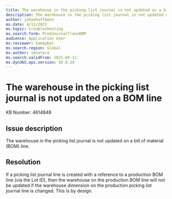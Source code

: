 ```yaml
---
title: The warehouse in the picking list journal is not updated on a bill of material (BOM) line.
description: The warehouse in the picking list journal is not updated on a bill of material (BOM) line.
author: johanhoffmann
ms.date: 4/11/2021
ms.topic: troubleshooting
ms.search.form: ProdJournalTransBOM
audience: Application User
ms.reviewer: kamaybac
ms.search.region: Global
ms.author: smnatara
ms.search.validFrom: 2021-04-11
ms.dyn365.ops.version: 10.0.19
---
```


# The warehouse in the picking list journal is not updated on a BOM line

KB Number: 4614848

## Issue description

The warehouse in the picking list journal is not updated on a bill of material (BOM) line.

## Resolution

If a picking list journal line is created with a reference to a production BOM line (via the Lot ID), then the warehouse on the production BOM line will not be updated if the warehouse dimension on the production picking list journal line is changed. This is by design.
